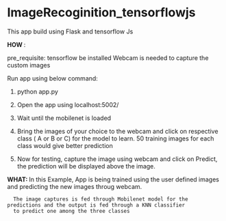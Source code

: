 # ImageRecoginition_tensorflowjs

This app build using Flask and tensorflow Js

<b> HOW </b>: 
  
  
  pre_requisite: tensorflow be installed
                 Webcam is needed to capture the custom images
  
  Run app using below command:
  
  1) python app.py
  
  2) Open the app using localhost:5002/
    
  3) Wait until the mobilenet is loaded
  
  4) Bring the images of your choice to the webcam and click on respective class ( A or B or C) for the model to learn.
    50 training images for each class would give better prediction
  
  5) Now for testing, capture the image using webcam and click on Predict, the prediction will be displayed above the image. 
  
 <b> WHAT: </b>
      In this Example, App is being trained using the user defined images and predicting the new images throug webcam.
      
      The image captures is fed through Mobilenet model for the predictions and the output is fed through a KNN classifier 
      to predict one among the three classes
 

